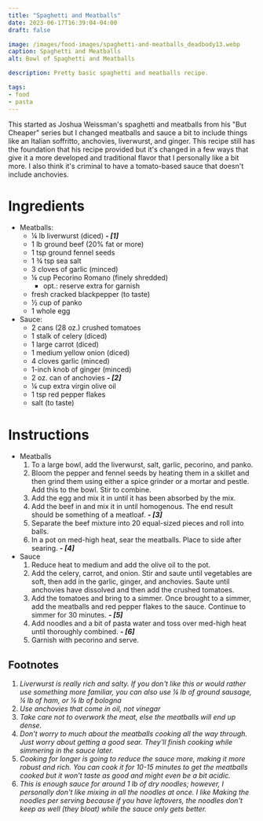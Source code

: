 ```yaml
---
title: "Spaghetti and Meatballs"
date: 2023-06-17T16:39:04-04:00
draft: false

image: /images/food-images/spaghetti-and-meatballs_deadbody13.webp
caption: Spaghetti and Meatballs
alt: Bowl of Spaghetti and Meatballs

description: Pretty basic spaghetti and meatballs recipe. 

tags:
- food
- pasta
---
```


This started as Joshua Weissman's spaghetti and meatballs from his "But Cheaper" series but I changed meatballs and sauce a bit to include things like an Italian soffritto, anchovies, liverwurst, and ginger. This recipe still has the foundation that his recipe provided but it's changed in a few ways that give it a more developed and traditional flavor that I personally like a bit more. I also think it's criminal to have a tomato-based sauce that doesn't include anchovies.

# Ingredients
- Meatballs:
    - &frac14; lb liverwurst (diced) ***- [1]***
    - 1 lb ground beef (20% fat or more)
    - 1 tsp ground fennel seeds
    - 1 &frac34; tsp sea salt
    - 3 cloves of garlic (minced)
    - &frac14; cup Pecorino Romano (finely shredded)
        - opt.: reserve extra for garnish
    - fresh cracked blackpepper (to taste)
    - &frac12; cup of panko
    - 1 whole egg
- Sauce:
    - 2 cans (28 oz.) crushed tomatoes
    - 1 stalk of celery (diced)
    - 1 large carrot (diced)
    - 1 medium yellow onion (diced)
    - 4 cloves garlic (minced)
    - 1-inch knob of ginger (minced)
    - 2 oz. can of anchovies ***- [2]***
    - &frac14; cup extra virgin olive oil
    - 1 tsp red pepper flakes
    - salt (to taste)

# Instructions
- Meatballs
    1. To a large bowl, add the liverwurst, salt, garlic, pecorino, and panko.
    1. Bloom the pepper and fennel seeds by heating them in a skillet and then grind them using either a spice grinder or a mortar and pestle. Add this to the bowl. Stir to combine.
    1. Add the egg and mix it in until it has been absorbed by the mix.
    1. Add the beef in and mix it in until homogenous. The end result should be something of a meatloaf. ***- [3]***
    1. Separate the beef mixture into 20 equal-sized pieces and roll into balls.
    1. In a pot on med-high heat, sear the meatballs. Place to side after searing. ***- [4]***
- Sauce
    1. Reduce heat to medium and add the olive oil to the pot.
    1. Add the celery, carrot, and onion. Stir and saute until vegetables are soft, then add in the garlic, ginger, and anchovies. Saute until anchovies have dissolved and then add the crushed tomatoes.
    1. Add the tomatoes and bring to a simmer. Once brought to a simmer, add the meatballs and red pepper flakes to the sauce. Continue to simmer for 30 minutes. ***- [5]***
    1. Add noodles and a bit of pasta water and toss over med-high heat until thoroughly combined. ***- [6]***
    1. Garnish with pecorino and serve.

## Footnotes
1. *Liverwurst is really rich and salty. If you don't like this or would rather use something more familiar, you can also use &frac14; lb of ground sausage, &frac14; lb of ham, or &frac18; lb of bologna*
2. *Use anchovies that come in oil, not vinegar*
3. *Take care not to overwork the meat, else the meatballs will end up dense.*
4. *Don't worry to much about the meatballs cooking all the way through. Just worry about getting a good sear. They'll finish cooking while simmering in the sauce later.*
5. *Cooking for longer is going to reduce the sauce more, making it more robust and rich. You can cook it for 10-15 minutes to get the meatballs cooked but it won't taste as good and might even be a bit acidic.*
6. *This is enough sauce for around 1 lb of dry noodles; however, I personally don't like mixing in all the noodles at once. I like Making the noodles per serving because if you have leftovers, the noodles don't keep as well (they bloat) while the sauce only gets better.*
